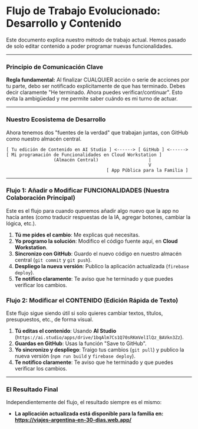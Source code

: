 # Flujo de Trabajo Evolucionado: Desarrollo y Contenido

Este documento explica nuestro método de trabajo actual. Hemos pasado de solo editar contenido a poder programar nuevas funcionalidades.

---

### Principio de Comunicación Clave

**Regla fundamental:** Al finalizar CUALQUIER acción o serie de acciones por tu parte, debo ser notificado explícitamente de que has terminado. Debes decir claramente "He terminado. Ahora puedes verificar/continuar". Esto evita la ambigüedad y me permite saber cuándo es mi turno de actuar.

---

### Nuestro Ecosistema de Desarrollo

Ahora tenemos dos "fuentes de la verdad" que trabajan juntas, con GitHub como nuestro almacén central.

```
[ Tu edición de Contenido en AI Studio ] <------> [ GitHub ] <------> [ Mi programación de Funcionalidades en Cloud Workstation ]
                  (Almacén Central)                   |
                                                      V
                                      [ App Pública para la Familia ]

```

---

### Flujo 1: Añadir o Modificar FUNCIONALIDADES (Nuestra Colaboración Principal)

Este es el flujo para cuando queremos añadir algo nuevo que la app no hacía antes (como traducir respuestas de la IA, agregar botones, cambiar la lógica, etc.).

1.  **Tú me pides el cambio**: Me explicas qué necesitas.
2.  **Yo programo la solución**: Modifico el código fuente aquí, en **Cloud Workstation**.
3.  **Sincronizo con GitHub**: Guardo el nuevo código en nuestro almacén central (`git commit` y `git push`).
4.  **Despliego la nueva versión**: Publico la aplicación actualizada (`firebase deploy`).
5.  **Te notifico claramente**: Te aviso que he terminado y que puedes verificar los cambios.

### Flujo 2: Modificar el CONTENIDO (Edición Rápida de Texto)

Este flujo sigue siendo útil si solo quieres cambiar textos, títulos, presupuestos, etc., de forma visual.

1.  **Tú editas el contenido**: Usando **AI Studio** (`https://ai.studio/apps/drive/1bqAlm7Cs1Q70sRKmVelIlQz_BAVkn3Zz`).
2.  **Guardas en GitHub**: Usas la función "Save to GitHub".
3.  **Yo sincronizo y despliego**: Traigo tus cambios (`git pull`) y publico la nueva versión (`npm run build` y `firebase deploy`).
4.  **Te notifico claramente**: Te aviso que he terminado y que puedes verificar los cambios.

---

### El Resultado Final

Independientemente del flujo, el resultado siempre es el mismo:

*   **La aplicación actualizada está disponible para la familia en:** **https://viajes-argentina-en-30-dias.web.app/**
